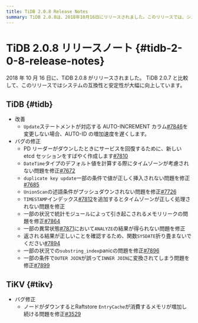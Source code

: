 ```yaml
---
title: TiDB 2.0.8 Release Notes
summary: TiDB 2.0.8は、2018年10月16日にリリースされました。このリリースでは、システムの互換性と安定性が大幅に向上しています。改善点として、`Update`ステートメントが対応するAUTO-INCREMENTカラムを変更しない場合、AUTO-IDの増加速度が遅くなります。また、バグの修正として、PDリーダーがダウンしたときにサービスを回復するために新しいetcdセッションをすばやく作成するなどの修正が含まれています。TiKVのバグ修正としては、ノードがダウンするとRaftstoreの`EntryCache`が消費するメモリが増加し続ける問題が修正されています。
---
```


# TiDB 2.0.8 リリースノート {#tidb-2-0-8-release-notes}

2018 年 10 月 16 日に、TiDB 2.0.8 がリリースされました。 TiDB 2.0.7 と比較して、このリリースではシステムの互換性と安定性が大幅に向上しています。

## TiDB {#tidb}

-   改善
    -   `Update`ステートメントが対応する AUTO-INCREMENT カラム[#7846](https://github.com/pingcap/tidb/pull/7846)を変更しない場合、AUTO-ID の増加速度を遅くします。
-   バグの修正
    -   PD リーダーがダウンしたときにサービスを回復するために、新しい etcd セッションをすばやく作成します[#7810](https://github.com/pingcap/tidb/pull/7810)
    -   `DateTime`タイプのデフォルト値を計算する際にタイムゾーンが考慮されない問題を修正[#7672](https://github.com/pingcap/tidb/pull/7672)
    -   `duplicate key update`一部の条件で値が正しく挿入されない問題を修正[#7685](https://github.com/pingcap/tidb/pull/7685)
    -   `UnionScan`の述語条件がプッシュダウンされない問題を修正[#7726](https://github.com/pingcap/tidb/pull/7726)
    -   `TIMESTAMP`インデックス[#7812](https://github.com/pingcap/tidb/pull/7812)を追加するとタイムゾーンが正しく処理されない問題を修正
    -   一部の状況で統計モジュールによって引き起こされるメモリリークの問題を修正[#7864](https://github.com/pingcap/tidb/pull/7864)
    -   一部の異常状態[#7871](https://github.com/pingcap/tidb/pull/7871)において`ANALYZE`の結果が得られない問題を修正
    -   返される結果が正しいことを確認するため、関数`SYSDATE`折り畳まないでください[#7894](https://github.com/pingcap/tidb/pull/7894)
    -   一部の状況での`substring_index`panicの問題を修正[#7896](https://github.com/pingcap/tidb/pull/7896)
    -   一部の条件で`OUTER JOIN`が誤って`INNER JOIN`に変換されてしまう問題を修正[#7899](https://github.com/pingcap/tidb/pull/7899)

## TiKV {#tikv}

-   バグ修正
    -   ノードがダウンするとRaftstore `EntryCache`が消費するメモリが増加し続ける問題を修正[#3529](https://github.com/tikv/tikv/pull/3529)
